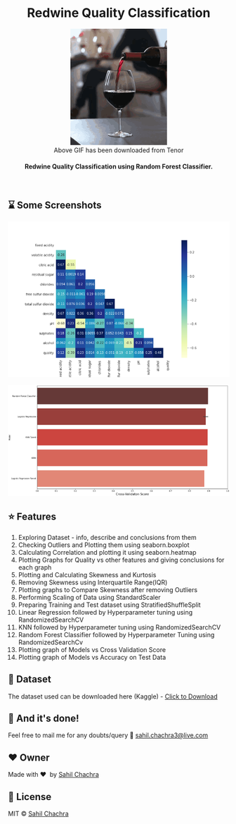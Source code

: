 <h1 align="center">Redwine Quality Classification</h1>

<div align='center'>
<img src= "https://github.com/SahilChachra/Redwine-Quality-Analysis-and-Prediction/blob/master/sampleImages/tenor.gif">
<br>Above GIF has been downloaded from Tenor
</div>

<div align= "center">
  <h4>Redwine Quality Classification using Random Forest Classifier.</h4>
</div>

&nbsp;&nbsp;&nbsp;&nbsp;&nbsp;&nbsp;&nbsp;&nbsp;&nbsp;&nbsp;&nbsp;&nbsp;&nbsp;&nbsp;&nbsp;&nbsp;&nbsp;&nbsp;&nbsp;&nbsp;&nbsp;&nbsp;&nbsp;&nbsp;&nbsp;&nbsp;&nbsp;&nbsp;&nbsp;&nbsp;

## :hourglass: Some Screenshots

![](https://github.com/SahilChachra/Redwine-Quality-Analysis-and-Prediction/blob/master/sampleImages/corr.png)

![](https://github.com/SahilChachra/Redwine-Quality-Analysis-and-Prediction/blob/master/sampleImages/CvScore.png)


## :star: Features
<ol>
    <li>Exploring Dataset - info, describe and conclusions from them</li>
    <li>Checking Outliers and Plotting them using seaborn.boxplot</li>
    <li>Calculating Correlation and plotting it using seaborn.heatmap</li>
    <li>Plotting Graphs for Quality vs other features and giving conclusions for each graph</li>
    <li>Plotting and Calculating Skewness and Kurtosis</li>
    <li>Removing Skewness using Interquartile Range(IQR)</li>
    <li>Plotting graphs to Compare Skewness after removing Outliers</li>
    <li>Performing Scaling of Data using StandardScaler</li>
    <li>Preparing Training and Test dataset using StratifiedShuffleSplit</li>
    <li>Linear Regression followed by Hyperparameter tuning using RandomizedSearchCV</li>
    <li>KNN followed by Hyperparameter tuning using RandomizedSearchCV</li>
    <li>Random Forest Classifier followed by Hyperparameter Tuning using RandomizedSearchCv</li>
    <li>Plotting graph of Models vs Cross Validation Score </li>
    <li>Plotting graph of Models vs Accuracy on Test Data</li>
</ol>


## :file_folder: Dataset
The dataset used can be downloaded here (Kaggle) - [Click to Download](https://www.kaggle.com/uciml/red-wine-quality-cortez-et-al-2009)


## :clap: And it's done!
Feel free to mail me for any doubts/query 
:email: sahil.chachra3@live.com

## :heart: Owner
Made with :heart:&nbsp;  by [Sahil Chachra](https://github.com/SahilChachra)

## :eyes: License
MIT © [Sahil Chachra](https://github.com/SahilChachra/Redwine-Quality-Analysis-and-Prediction/blob/master/LICENSE)